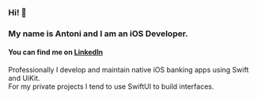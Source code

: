 ### Hi! 👋
### My name is Antoni and I am an iOS Developer.
#### You can find me on [LinkedIn](https://www.linkedin.com/in/antonigebauer/)
Professionally I develop and maintain native iOS banking apps using Swift and UiKit. <br>
For my private projects I tend to use SwiftUI to build interfaces. <br>
